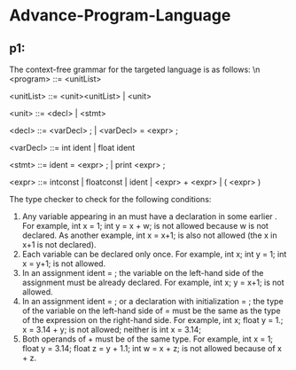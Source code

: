 # Advance-Program-Language

## p1:

The context-free grammar for the targeted language is as follows: \n
  \<program> ::= \<unitList>
  
  \<unitList> ::= \<unit>\<unitList> | \<unit>
  
  \<unit> ::= \<decl> | \<stmt>
  
  \<decl> ::= \<varDecl> ; | \<varDecl> = \<expr> ;
  
  \<varDecl> ::= int ident | float ident
  
  \<stmt> ::= ident = \<expr> ; | print \<expr> ;
  
  \<expr> ::= intconst | floatconst | ident | \<expr> + \<expr> | ( \<expr> )
  
The type checker to check for the following conditions:
  1) Any variable appearing in an <expr> must have a declaration in some earlier <decl>. For example, int x = 1; int y = x + w; is not allowed because w is not declared. As another example, int x = x+1; is also not allowed (the x in x+1 is not declared).
  2) Each variable can be declared only once. For example, int x; int y = 1; int x = y+1; is not allowed.
  3) In an assignment ident = <expr> ; the variable on the left-hand side of the assignment must be already declared. For example, int x; y = x+1; is not allowed.
  4) In an assignment ident = <expr> ; or a declaration with initialization <varDecl> = <expr> ; the type of the variable on the left-hand side of = must be the same as the type of the expression on the right-hand side. For example, int x; float y = 1.; x = 3.14 + y; is not allowed; neither is int x = 3.14;
  5) Both operands of + must be of the same type. For example, int x = 1; float y = 3.14; float z = y + 1.1; int w = x + z; is not allowed because of x + z.
